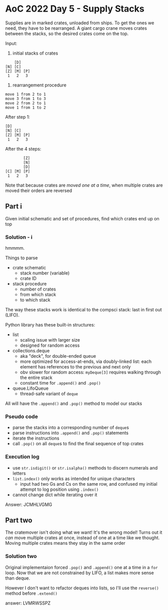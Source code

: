 # AoC 2022 Day 5 - Supply Stacks

Supplies are in marked crates, unloaded from ships. To get the ones we need, they have to be rearranged. A giant cargo crane moves crates between the stacks, so the desired crates come on the top.

Input: 

1. initial stacks of crates
```
    [D]
[N] [C]
[Z] [M] [P]
 1   2   3
 ```

1. rearrangement procedure

```
move 1 from 2 to 1
move 3 from 1 to 3
move 2 from 2 to 1
move 1 from 1 to 2
```

After step 1:

```
[D]
[N] [C]
[Z] [M] [P]
 1   2   3
```

After the 4 steps:

```
        [Z]
        [N]
        [D]
[C] [M] [P]
 1   2   3
```

Note that because crates are *moved one at a time*, when multiple crates are moved their orders are reversed

## Part i

Given initial schematic and set of procedures, find which crates end up on top

### Solution - i

hmmmm.

Things to parse

- crate schematic
  - stack number (variable)
  - crate ID
- stack procedure
  - number of crates
  - from which stack
  - to which stack

The way these stacks work is identical to the compsci stack: last in first out (LIFO).

Python library has these built-in structures:

- list
  - scaling issue with larger size
  - designed for random access
- collections.deque
  - aka "deck", for double-ended queue
  - more optimized for access-at-ends, via doubly-linked list: each element has references to the previous and next only
  - obv slower for random access: `myDeque[3]` requires walking through the entire stack
  - constant time for `.append()` and `.pop()`
- queue.LifoQueue
  - thread-safe variant of `deque`

All will have the `.append()` and `.pop()` method to model our stacks

### Pseudo code

- parse the stacks into a corresponding number of `deque`s
- parse instructions into `.append()` and `.pop()` statements
- iterate the instructions
- call `.pop()` on all `deque`s to find the final sequence of top crates

### Execution log

- use `str.isdigit()` or `str.isalpha()` methods to discern numerals and letters
- `list.index()` only works as intended for unique characters
  - input had two Gs and Cs on the same row, and confused my initial attempt to log position using `.index()`
- cannot change dict while iterating over it

Answer: JCMHLVGMG

## Part two

The cratemover isn't doing what we want! It's the wrong model! Turns out it *can* move multiple crates at once, instead of one at a time like we thought. Moving multiple crates means they stay in the same order

### Solution two

Original implementaion forced `.pop()` and `.append()` one at a time in a `for` loop. Now that we are not constrained by LIFO, a list makes more sense than deque.

However I don't want to refactor deques into lists, so I'll use the `reverse()` method before `.extend()`

answer: LVMRWSSPZ

